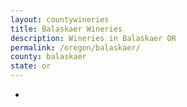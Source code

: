 ```yaml
---
layout: countywineries
title: Balaskaer Wineries
description: Wineries in Balaskaer OR
permalink: /oregon/balaskaer/
county: balaskaer
state: or
---
```

-
